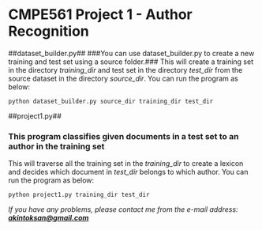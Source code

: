 # CMPE561 Project 1 - Author Recognition

##dataset_builder.py##
###You can use dataset_builder.py to create a new training and test set using a source folder.###
This will create a training set in the directory *training_dir* and test set in the directory *test_dir* from the source dataset in the directory *source_dir*.
You can run the program as below: 

`python dataset_builder.py source_dir training_dir test_dir`




##project1.py##

### This program classifies given documents in a test set to an author in the training set ###
This will traverse all the training set in the *training_dir* to create a lexicon and decides which document in *test_dir* belongs to which author.
You can run the program as below: 

`python project1.py training_dir test_dir`

_If you have any problems, please contact me from the e-mail address: **akintoksan@gmail.com**_

